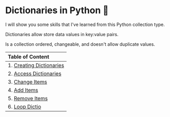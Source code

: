 # Dictionaries in Python :snake:

<p>I will show you some skills that I've learned from this Python collection type.</p>

<p>Dictionaries allow store data values in key:value pairs.</p>

<p>Is a collection ordered, changeable, and doesn't allow duplicate values.</p>


| Table of Content |
| :-------- |
| 1.  [Creating Dictionaries](creating-dictio.py) |
| 2.  [Access Dictionaries](access-dictio.py) |
| 3.  [Change Items](change-items.py) |
| 4.  [Add Items](add-items.py) |
| 5.  [Remove Items](remove-items.py) |
| 6.  [Loop Dictio](loop-dictio.py) |
